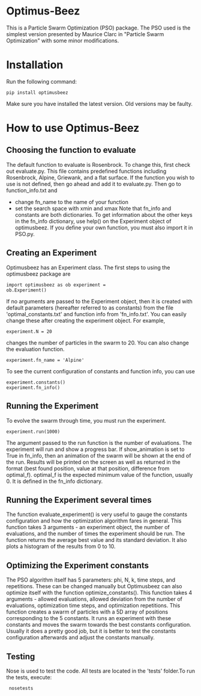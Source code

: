 # Optimus-Beez

This is a Particle Swarm Optimization (PSO) package. The PSO used is the simplest version presented by Maurice Clarc in "Particle Swarm Optimization" with some minor modifications.

# Installation

Run the following command:

<code>pip install optimusbeez</code>

Make sure you have installed the latest version. Old versions may be faulty.

# How to use Optimus-Beez

## Choosing the function to evaluate

The default function to evaluate is Rosenbrock. To change this, first check out evaluate.py. This file contains predefined functions including Rosenbrock, Alpine, Griewank, and a flat surface. If the function you wish to use is not defined, then go ahead and add it to evaluate.py. Then go to function_info.txt and
- change fn_name to the name of your function
- set the search space with xmin and xmax
Note that fn_info and constants are both dictionaries. To get information about the other keys in the fn_info dictionary, use help() on the Experiment object of optimusbeez.
If you define your own function, you must also import it in PSO.py.

## Creating an Experiment

Optimusbeez has an Experiment class. The first steps to using the optimusbeez package are

<code>import optimusbeez as ob
experiment = ob.Experiment()</code>

If no arguments are passed to the Experiment object, then it is created with default parameters (hereafter referred to as constants) from the file 'optimal_constants.txt' and function info from 'fn_info.txt'. You can easily change these after creating the experiment object. For example,

<code>experiment.N = 20</code>

changes the number of particles in the swarm to 20. You can also change the evaluation function.

<code>experiment.fn_name = 'Alpine'</code>

To see the current configuration of constants and function info, you can use

<code>experiment.constants()</code><br>
<code>experiment.fn_info()</code>

## Running the Experiment

To evolve the swarm through time, you must run the experiment.

<code>experiment.run(1000)</code>

The argument passed to the run function is the number of evaluations. The experiment will run and show a progress bar. If show_animation is set to True in fn_info, then an animation of the swarm will be shown at the end of the run. Results will be printed on the screen as well as returned in the format (best found position, value at that position, difference from optimal_f). optimal_f is the expected minimum value of the function, usually 0. It is defined in the fn_info dictionary.

## Running the Experiment several times

The function evaluate_experiment() is very useful to gauge the constants configuration and how the optimization algorithm fares in general. This function takes 3 arguments - an experiment object, the number of evaluations, and the number of times the experiment should be run. The function returns the average best value and its standard deviation. It also plots a histogram of the results from 0 to 10.

## Optimizing the Experiment constants

The PSO algorithm itself has 5 parameters: phi, N, k, time steps, and repetitions. These can be changed manually but Optimusbeez can also optimize itself with the function optimize_constants(). This function takes 4 arguments - allowed evaluations, allowed deviation from the number of evaluations, optimization time steps, and optimization repetitions. This function creates a swarm of particles with a 5D array of positions corresponding to the 5 constants. It runs an experiment with these constants and moves the swarm towards the best constants configuration. Usually it does a pretty good job, but it is better to test the constants configuration afterwards and adjust the constants manually.

## Testing

Nose is used to test the code. All tests are located in the 'tests' folder.To run the tests, execute:

<code> nosetests</code>